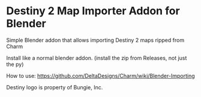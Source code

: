 # Destiny 2 Map Importer Addon for Blender
Simple Blender addon that allows importing Destiny 2 maps ripped from Charm

Install like a normal blender addon. (install the zip from Releases, not just the py)

How to use: https://github.com/DeltaDesigns/Charm/wiki/Blender-Importing

Destiny logo is property of Bungie, Inc.

